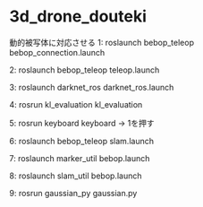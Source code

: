 # 3d_drone_douteki
動的被写体に対応させる
1: roslaunch bebop_teleop bebop_connection.launch 

2: roslaunch bebop_teleop teleop.launch 

3: roslaunch darknet_ros darknet_ros.launch 

4: rosrun kl_evaluation kl_evaluation 

5: rosrun keyboard keyboard → 1を押す 

6: roslaunch bebop_teleop slam.launch 

7: roslaunch marker_util bebop.launch 

8: roslaunch slam_util bebop.launch 

9: rosrun gaussian_py gaussian.py
